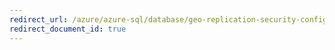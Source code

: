 ```yaml
---
redirect_url: /azure/azure-sql/database/geo-replication-security-configure
redirect_document_id: true
---
```

